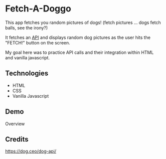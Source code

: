 # Fetch-A-Doggo
This app fetches you random pictures of dogs! (fetch pictures ... dogs fetch balls, see the irony?)

It fetches an [API](https://dog.ceo/dog-api/) and displays random dog pictures as the user hits the "FETCH!" button on the screen.

My goal here was to practice API calls and their integration within HTML and vanilla javascript.

## Technologies
* HTML
* CSS
* Vanilla Javascript

## Demo
Overview



## Credits
https://dog.ceo/dog-api/